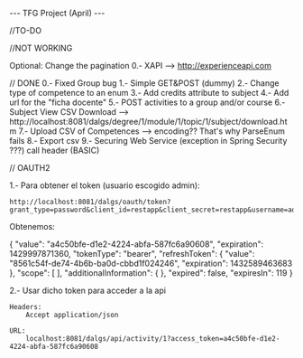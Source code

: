 ---		TFG Project (April)	---

//TO-DO


//NOT WORKING

Optional: Change the pagination
0.- XAPI --> http://experienceapi.com

// DONE
0.-	Fixed Group bug
1.- Simple GET&POST (dummy)
2.- Change type of competence to an enum
3.- Add credits attribute to subject
4.- Add url for the "ficha docente" 
5.- POST activities to a group and/or course
6.- Subject View CSV Download --> http://localhost:8081/dalgs/degree/1/module/1/topic/1/subject/download.htm
7.- Upload CSV of Competences --> encoding?? That's why ParseEnum fails
8.- Export csv
9.- Securing Web Service (exception in Spring Security ???) call header (BASIC)


//   OAUTH2

1.- Para obtener el token (usuario escogido admin):

	http://localhost:8081/dalgs/oauth/token?grant_type=password&client_id=restapp&client_secret=restapp&username=admin&password=admin
	
Obtenemos:

{
	"value": "a4c50bfe-d1e2-4224-abfa-587fc6a90608",
	"expiration": 1429997871360,
	"tokenType": "bearer",
	"refreshToken": {
		"value": "8561c54f-de74-4b6b-ba0d-cbbd1f024246",
		"expiration": 1432589463683
	},
	"scope": [ ],
	"additionalInformation": { },
	"expired": false,
	"expiresIn": 119
}

2.- Usar dicho token para acceder a la api
	
	Headers:
		Accept application/json
	
	URL:
		localhost:8081/dalgs/api/activity/1?access_token=a4c50bfe-d1e2-4224-abfa-587fc6a90608
		



